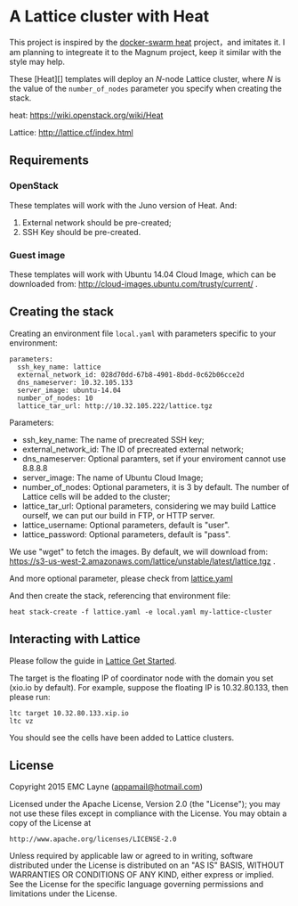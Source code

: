 A Lattice cluster with Heat
==============================

This project is inspired by the [docker-swarm heat](https://github.com/openstack/magnum/tree/master/magnum/templates/docker-swarm) project，and imitates it. I am planning to integreate it to the Magnum project, keep it similar with the style may help.

These [Heat][] templates will deploy an *N*-node Lattice cluster,
where *N* is the value of the `number_of_nodes` parameter you
specify when creating the stack.

heat: https://wiki.openstack.org/wiki/Heat

Lattice: http://lattice.cf/index.html

## Requirements

### OpenStack

These templates will work with the Juno version of Heat. And:

1. External network should be pre-created;
2. SSH Key should be pre-created. 

### Guest image

These templates will work with Ubuntu 14.04 Cloud Image, which can be downloaded from: http://cloud-images.ubuntu.com/trusty/current/ . 

## Creating the stack

Creating an environment file `local.yaml` with parameters specific to
your environment:

    parameters:
      ssh_key_name: lattice
      external_network_id: 028d70dd-67b8-4901-8bdd-0c62b06cce2d
      dns_nameserver: 10.32.105.133
      server_image: ubuntu-14.04
      number_of_nodes: 10
      lattice_tar_url: http://10.32.105.222/lattice.tgz
      
Parameters: 

* ssh_key_name: The name of precreated SSH key;
* external_network_id: The ID of precreated external network;
* dns_nameserver: Optional paramters, set if your enviroment cannot use 8.8.8.8
* server_image: The name of Ubuntu Cloud Image;
* number_of_nodes: Optional parameters, it is 3 by default. The number of Lattice cells will be added to the cluster;
* lattice_tar_url: Optional parameters, considering we may build Lattice ourself, we can put our build in FTP, or HTTP server. 
* lattice_username: Optional parameters, default is "user".
* lattice_password: Optional parameters, default is "pass".

We use "wget" to fetch the images. By default, we will download from: https://s3-us-west-2.amazonaws.com/lattice/unstable/latest/lattice.tgz .

And more optional parameter, please check from [lattice.yaml](https://github.com/LaynePeng/heat-lattice/blob/master/lattice.yaml)

And then create the stack, referencing that environment file:

    heat stack-create -f lattice.yaml -e local.yaml my-lattice-cluster

## Interacting with Lattice

Please follow the guide in [Lattice Get Started](http://lattice.cf/docs/getting-started.html). 

The target is the floating IP of coordinator node with the domain you set (xio.io by default). For example, suppose the floating IP is 10.32.80.133, then please run:

    ltc target 10.32.80.133.xip.io
    ltc vz
    
You should see the cells have been added to Lattice clusters.

## License

Copyright 2015 EMC Layne (appamail@hotmail.com)

Licensed under the Apache License, Version 2.0 (the "License");
you may not use these files except in compliance with the License.
You may obtain a copy of the License at

    http://www.apache.org/licenses/LICENSE-2.0

Unless required by applicable law or agreed to in writing, software
distributed under the License is distributed on an "AS IS" BASIS,
WITHOUT WARRANTIES OR CONDITIONS OF ANY KIND, either express or implied.
See the License for the specific language governing permissions and
limitations under the License.
